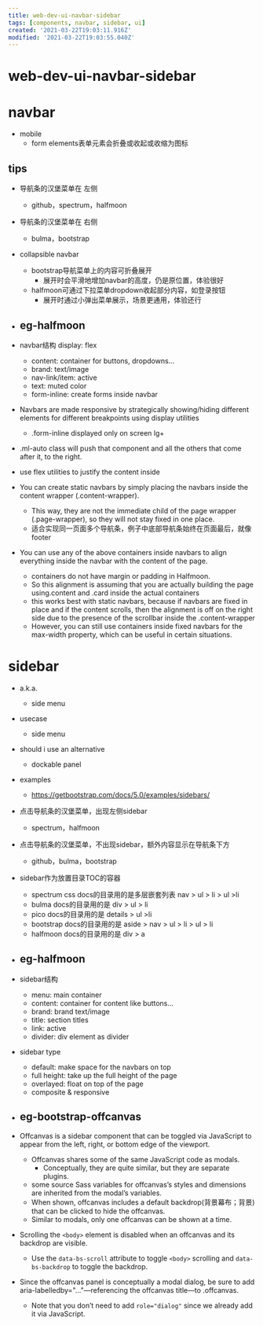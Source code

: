 ```yaml
---
title: web-dev-ui-navbar-sidebar
tags: [components, navbar, sidebar, ui]
created: '2021-03-22T19:03:11.916Z'
modified: '2021-03-22T19:03:55.040Z'
---
```


# web-dev-ui-navbar-sidebar

# navbar

- mobile
  - form elements表单元素会折叠或收起或收缩为图标

## tips

- 导航条的汉堡菜单在 左侧
  - github，spectrum，halfmoon
- 导航条的汉堡菜单在 右侧
  - bulma，bootstrap

- collapsible navbar
  - bootstrap导航菜单上的内容可折叠展开
    - 展开时会平滑地增加navbar的高度，仍是原位置，体验很好
  - halfmoon可通过下拉菜单dropdown收起部分内容，如登录按钮
    - 展开时通过小弹出菜单展示，场景更通用，体验还行

- ## eg-halfmoon

- navbar结构 display: flex
  - content: container for buttons, dropdowns...
  - brand: text/image
  - nav-link/item: active
  - text: muted color
  - form-inline: create forms inside navbar

- Navbars are made responsive by strategically showing/hiding different elements for different breakpoints using display utilities
  - .form-inline displayed only on screen lg+
- .ml-auto class will push that component and all the others that come after it, to the right.
- use flex utilities to justify the content inside
- You can create static navbars by simply placing the navbars inside the content wrapper (.content-wrapper). 
  - This way, they are not the immediate child of the page wrapper (.page-wrapper), so they will not stay fixed in one place.
  - 适合实现同一页面多个导航条，例子中底部导航条始终在页面最后，就像footer
- You can use any of the above containers inside navbars to align everything inside the navbar with the content of the page.
  - containers do not have margin or padding in Halfmoon. 
  - So this alignment is assuming that you are actually building the page using.content and .card inside the actual containers
  - this works best with static navbars, because if navbars are fixed in place and if the content scrolls, then the alignment is off on the right side due to the presence of the scrollbar inside the .content-wrapper
  - However, you can still use containers inside fixed navbars for the max-width property, which can be useful in certain situations.

# sidebar

- a.k.a.
  - side menu

- usecase
  - side menu

- should i use an alternative
  - dockable panel

- examples
  - https://getbootstrap.com/docs/5.0/examples/sidebars/

- 点击导航条的汉堡菜单，出现左侧sidebar
  - spectrum，halfmoon
- 点击导航条的汉堡菜单，不出现sidebar，额外内容显示在导航条下方
  - github，bulma，bootstrap

- sidebar作为放置目录TOC的容器
  - spectrum css docs的目录用的是多层嵌套列表 nav > ul > li > ul >li
  - bulma docs的目录用的是 div > ul > li
  - pico docs的目录用的是 details > ul >li
  - bootstrap docs的目录用的是 aside > nav > ul > li > ul > li
  - halfmoon docs的目录用的是 div > a

- ## eg-halfmoon

- sidebar结构
  - menu: main container
  - content: container for content like buttons...
  - brand: brand text/image
  - title: section titles
  - link: active
  - divider: div element as divider

- sidebar type
  - default: make space for the navbars on top
  - full height: take up the full height of the page
  - overlayed: float on top of the page
  - composite & responsive

- ## eg-bootstrap-offcanvas

- Offcanvas is a sidebar component that can be toggled via JavaScript to appear from the left, right, or bottom edge of the viewport.
  - Offcanvas shares some of the same JavaScript code as modals. 
    - Conceptually, they are quite similar, but they are separate plugins.
  - some source Sass variables for offcanvas’s styles and dimensions are inherited from the modal’s variables.
  - When shown, offcanvas includes a default backdrop(背景幕布；背景) that can be clicked to hide the offcanvas.
  - Similar to modals, only one offcanvas can be shown at a time.

- Scrolling the `<body>` element is disabled when an offcanvas and its backdrop are visible. 
  - Use the `data-bs-scroll` attribute to toggle `<body>` scrolling and `data-bs-backdrop` to toggle the backdrop.

- Since the offcanvas panel is conceptually a modal dialog, be sure to add aria-labelledby="..."—referencing the offcanvas title—to .offcanvas. 
  - Note that you don’t need to add `role="dialog"` since we already add it via JavaScript.
